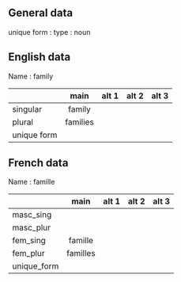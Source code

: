 ## General data

unique form :
type : noun

## English data

Name : family

|             |   main   | alt 1 | alt 2 | alt 3 |
| :---------- | :------: | :---: | :---: | ----- |
| singular    |  family  |       |       |       |
| plural      | families |       |       |       |
| unique form |          |       |       |       |

## French data

Name : famille

|             |   main   | alt 1 | alt 2 | alt 3 |
| :---------- | :------: | :---: | :---: | :---: |
| masc_sing   |          |       |       |       |
| masc_plur   |          |       |       |       |
| fem_sing    | famille  |       |       |       |
| fem_plur    | familles |       |       |       |
| unique_form |          |       |       |       |



